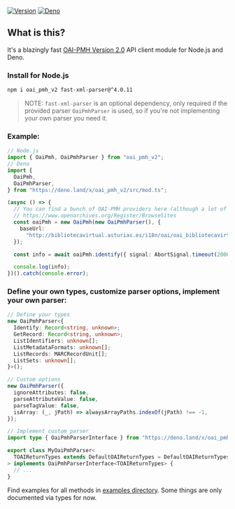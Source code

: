 [![Version][npm-svg]][npm-url] [![Deno][deno-svg]][deno-url]

## What is this?

It's a blazingly fast
[OAI-PMH Version 2.0](https://www.openarchives.org/OAI/openarchivesprotocol.html)
API client module for Node.js and Deno.

### Install for Node.js

```sh
npm i oai_pmh_v2 fast-xml-parser@^4.0.11
```

> NOTE: `fast-xml-parser` is an optional dependency, only required if the
> provided parser `OaiPmhParser` is used, so if you're not implementing your own
> parser you need it.

### Example:

```typescript
// Node.js
import { OaiPmh, OaiPmhParser } from "oai_pmh_v2";
// Deno
import {
  OaiPmh,
  OaiPmhParser,
} from "https://deno.land/x/oai_pmh_v2/src/mod.ts";

(async () => {
  // You can find a bunch of OAI-PMH providers here (although a lot of them might be non functional):
  // https://www.openarchives.org/Register/BrowseSites
  const oaiPmh = new OaiPmh(new OaiPmhParser(), {
    baseUrl:
      "http://bibliotecavirtual.asturias.es/i18n/oai/oai_bibliotecavirtual.asturias.es.cmd",
  });

  const info = await oaiPmh.identify({ signal: AbortSignal.timeout(20000) });

  console.log(info);
})().catch(console.error);
```

### Define your own types, customize parser options, implement your own parser:

```typescript
// Define your types
new OaiPmhParser<{
  Identify: Record<string, unknown>;
  GetRecord: Record<string, unknown>;
  ListIdentifiers: unknown[];
  ListMetadataFormats: unknown[];
  ListRecords: MARCRecordUnit[];
  ListSets: unknown[];
}>();

// Custom options
new OaiPmhParser({
  ignoreAttributes: false,
  parseAttributeValue: false,
  parseTagValue: false,
  isArray: (_, jPath) => alwaysArrayPaths.indexOf(jPath) !== -1,
});

// Implement custom parser
import type { OaiPmhParserInterface } from "https://deno.land/x/oai_pmh_v2/src/mod.ts";

export class MyOaiPmhParser<
  TOAIReturnTypes extends DefaultOAIReturnTypes = DefaultOAIReturnTypes,
> implements OaiPmhParserInterface<TOAIReturnTypes> {
  // ...
}
```

Find examples for all methods in
[examples directory](https://github.com/flevi29/oai_pmh_v2/tree/main/examples).
Some things are only documented via types for now.

[npm-svg]: https://img.shields.io/npm/v/oai_pmh_v2.svg?style=flat-square
[npm-url]: https://npmjs.org/package/oai_pmh_v2
[deno-svg]: https://img.shields.io/badge/deno-land-blueviolet?style=flat-square
[deno-url]: https://deno.land/x/oai_pmh_v2
